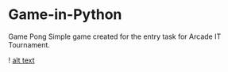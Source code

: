 # Game-in-Python
Game Pong 
Simple game created for the entry task for Arcade IT Tournament.

! [alt text](http://url/to/img.png)
